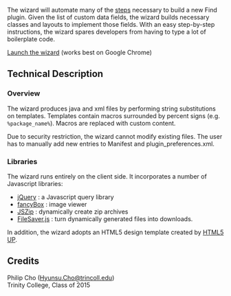 The wizard will automate many of the [steps](FindPlugin.md) necessary to build a new Find plugin.
Given the list of custom data fields, the wizard builds necessary classes and layouts to implement those fields. With an easy step-by-step instructions, the wizard spares developers from having to type a lot of boilerplate code.

[Launch the wizard](http://appinventor.cs.trincoll.edu/positwizard/) (works best on Google Chrome)

## Technical Description ##
### Overview ###
The wizard produces java and xml files by performing string substitutions on templates. Templates contain macros surrounded by percent signs (e.g. `%package_name%`). Macros are replaced with custom content.

Due to security restriction, the wizard cannot modify existing files. The user has to manually add new entries to Manifest and plugin\_preferences.xml.
### Libraries ###
The wizard runs entirely on the client side. It incorporates a number of Javascript libraries:
  * [jQuery](http://jquery.com/) : a Javascript query library
  * [fancyBox](http://fancyapps.com/fancybox/) : image viewer
  * [JSZip](http://stuk.github.io/jszip/) : dynamically create zip archives
  * [FileSaver.js](https://github.com/eligrey/FileSaver.js) : turn dynamically generated files into downloads.

In addition, the wizard adopts an HTML5 design template created by [HTML5 UP](http://html5up.net/).

## Credits ##
Philip Cho (Hyunsu.Cho@trincoll.edu)<br>
Trinity College, Class of 2015